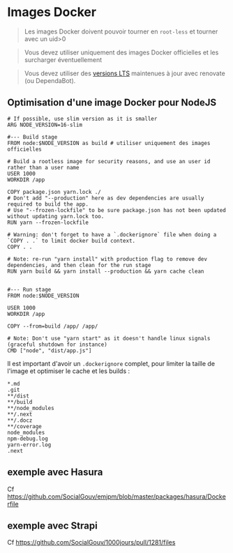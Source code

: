 # Images Docker

> Les images Docker doivent pouvoir tourner en `root-less` et tourner avec un uid>0

> Vous devez utiliser uniquement des images Docker officielles et les surcharger éventuellement

> Vous devez utiliser des [versions LTS](https://nodejs.dev/fr/about/releases/) maintenues à jour avec renovate (ou DependaBot).

## Optimisation d'une image Docker pour NodeJS

```
# If possible, use slim version as it is smaller
ARG NODE_VERSION=16-slim

#--- Build stage
FROM node:$NODE_VERSION as build # utiliser uniquement des images officielles

# Build a rootless image for security reasons, and use an user id rather than a user name
USER 1000
WORKDIR /app

COPY package.json yarn.lock ./
# Don't add "--production" here as dev dependencies are usually required to build the app.
# Use "--frozen-lockfile" to be sure package.json has not been updated without updating yarn.lock too.
RUN yarn --frozen-lockfile

# Warning: don't forget to have a `.dockerignore` file when doing a `COPY . .` to limit docker build context.
COPY . .

# Note: re-run "yarn install" with production flag to remove dev dependencies, and then clean for the run stage
RUN yarn build && yarn install --production && yarn cache clean


#--- Run stage
FROM node:$NODE_VERSION

USER 1000
WORKDIR /app

COPY --from=build /app/ /app/

# Note: Don't use "yarn start" as it doesn't handle linux signals (graceful shutdown for instance)
CMD ["node", "dist/app.js"]
```

Il est important d'avoir un `.dockerignore` complet, pour limiter la taille de l'image et optimiser le cache et les builds :

```
*.md
.git
**/dist
**/build
**/node_modules
**/.next
**/.docz
**/coverage
node_modules
npm-debug.log
yarn-error.log
.next
```

## exemple avec Hasura

Cf https://github.com/SocialGouv/emjpm/blob/master/packages/hasura/Dockerfile

## exemple avec Strapi

Cf https://github.com/SocialGouv/1000jours/pull/1281/files
